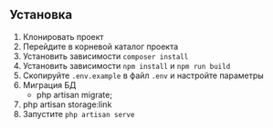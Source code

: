 ## Установка

1. Клонировать проект
2. Перейдите в корневой каталог проекта
3. Установить зависимости `composer install`
4. Установить зависимости  `npm install` и `npm run build`
5. Скопируйте `.env.example` в файл `.env` и настройте параметры
6. Миграция БД
    - php artisan migrate;
7. php artisan storage:link	
8. Запустите `php artisan serve`